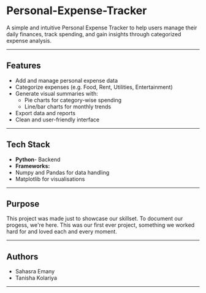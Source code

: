 # Personal-Expense-Tracker

A simple and intuitive Personal Expense Tracker to help users manage their daily finances, track spending, and gain insights through categorized expense analysis.

---
## Features

- Add and manage personal expense data
- Categorize expenses (e.g. Food, Rent, Utilities, Entertainment)
- Generate visual summaries with:
  - Pie charts for category-wise spending
  - Line/bar charts for monthly trends
- Export data and reports
- Clean and user-friendly interface

---

## Tech Stack

- **Python**- Backend
- **Frameworks:**
 - Numpy and Pandas for data handling 
 - Matplotlib for visualisations 

---
## Purpose

This project was made just to showcase our skillset. To document our progess, we're here. 
This was our first ever project, something we worked hard for and loved each and every moment.

---
## Authors

- Sahasra Emany
- Tanisha Kolariya
  
---
